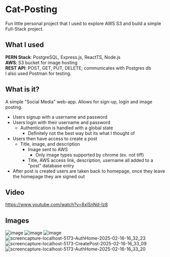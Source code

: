 # Cat-Posting

Fun little personal project that I used to explore AWS S3 and build a simple Full-Stack project.

## What I used

**PERN Stack**: PostgreSQL, Express.js, ReactTS, Node.js\
**AWS**: S3 bucket for image hosting\
**REST API**: POST, GET, PUT, DELETE; communicates with Postgres db\
I also used Postman for testing.


## What is it?

A simple "Social Media" web-app. Allows for sign-up, login and image posting. 

 - Users signup with a username and password 
 - Users login with their username and password
	 - Authentication is handled with a global state
		 - Definitely not the best way but its what I thought of 
- Users then have access to create a post
	- Title, image, and description
		- Image sent to AWS
			- Only image types supported by chrome (ex. not tiff)
		- Title, AWS access link, description, username all added to a "post" database entry
- After post is created users are taken back to homepage, once they leave the homepage they are signed out

## Video
https://www.youtube.com/watch?v=8xlSnNd-Iz8

## Images
![image](https://github.com/user-attachments/assets/6fc55308-dab4-4a5e-9dcf-c301be0fa05b)
![image](https://github.com/user-attachments/assets/f48e3ed4-2099-47d3-b604-c35ace67d3e4)
![image](https://github.com/user-attachments/assets/d2f62ed6-06c7-4366-a571-7e31a005ab95)
![screencapture-localhost-5173-AuthHome-2025-02-16-16_32_23](https://github.com/user-attachments/assets/3d5ab586-4a4c-42ab-be1f-fafc5797d736)
![screencapture-localhost-5173-CreatePost-2025-02-16-16_33_09](https://github.com/user-attachments/assets/e2ceecae-9bb6-469a-93e1-9c918cb270be)
![screencapture-localhost-5173-AuthHome-2025-02-16-16_33_20](https://github.com/user-attachments/assets/d41f5a80-aefb-419d-ba09-ff60ccfddce0)
